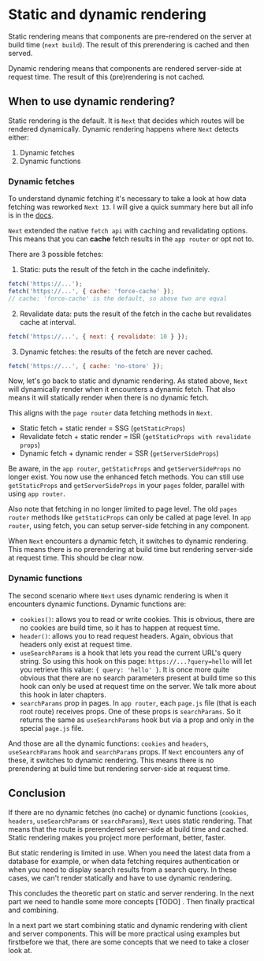 # Static and dynamic rendering

Static rendering means that components are pre-rendered on the server at build time (`next build`). The result of this prerendering is cached and then served.

Dynamic rendering means that components are rendered server-side at request time. The result of this (pre)rendering is not cached.

## When to use dynamic rendering?

Static rendering is the default. It is `Next` that decides which routes will be rendered dynamically. Dynamic rendering happens where `Next` detects either:

1. Dynamic fetches
2. Dynamic functions

### Dynamic fetches

To understand dynamic fetching it's necessary to take a look at how data fetching was reworked `Next 13`. I will give a quick summary here but all info is in the [docs](https://nextjs.org/docs/app/building-your-application/data-fetching).

`Next` extended the native `fetch api` with caching and revalidating options. This means that you can **cache** fetch results in the `app router` or opt not to.

There are 3 possible fetches:

1. Static: puts the result of the fetch in the cache indefinitely.

```js
fetch('https://...');
fetch('https://...', { cache: 'force-cache' });
// cache: 'force-cache' is the default, so above two are equal
```

2. Revalidate data: puts the result of the fetch in the cache but revalidates cache at interval.

```js
fetch('https://...', { next: { revalidate: 10 } });
```

3. Dynamic fetches: the results of the fetch are never cached.

```js
fetch('https://...', { cache: 'no-store' });
```

Now, let's go back to static and dynamic rendering. As stated above, `Next` will dynamically render when it encounters a dynamic fetch. That also means it will statically render when there is no dynamic fetch.

This aligns with the `page router` data fetching methods in `Next`.

- Static fetch + static render = SSG (`getStaticProps`)
- Revalidate fetch + static render = ISR (`getStaticProps with revalidate props`)
- Dynamic fetch + dynamic render = SSR (`getServerSideProps`)

Be aware, in the `app router`, `getStaticProps` and `getServerSideProps` no longer exist. You now use the enhanced fetch methods. You can still use `getStaticProps` and `getServerSideProps` in your `pages` folder, parallel with using `app router`.

Also note that fetching in no longer limited to page level. The old `pages router` methods like `getStaticProps` can only be called at page level. In `app router`, using fetch, you can setup server-side fetching in any component.

When `Next` encounters a dynamic fetch, it switches to dynamic rendering. This means there is no prerendering at build time but rendering server-side at request time. This should be clear now.

### Dynamic functions

The second scenario where `Next` uses dynamic rendering is when it encounters dynamic functions. Dynamic functions are:

- `cookies()`: allows you to read or write cookies. This is obvious, there are no cookies are build time, so it has to happen at request time.
- `header()`: allows you to read request headers. Again, obvious that headers only exist at request time.
- `useSearchParams` is a hook that lets you read the current URL's query string. So using this hook on this page: `https://...?query=hello` will let you retrieve this value: `{ query: 'hello' }`. It is once more quite obvious that there are no search parameters present at build time so this hook can only be used at request time on the server. We talk more about this hook in later chapters.
- `searchParams` prop in pages. In `app router`, each `page.js` file (that is each root route) receives props. One of these props is `searchParams`. So it returns the same as `useSearchParams` hook but via a prop and only in the special `page.js` file.

And those are all the dynamic functions: `cookies` and `headers`, `useSearchParams` hook and `searchParams` props. If `Next` encounters any of these, it switches to dynamic rendering. This means there is no prerendering at build time but rendering server-side at request time.

## Conclusion

If there are no dynamic fetches (no cache) or dynamic functions (`cookies`, `headers`, `useSearchParams` or `searchParams`), `Next` uses static rendering. That means that the route is prerendered server-side at build time and cached. Static rendering makes you project more performant, better, faster.

But static rendering is limited in use. When you need the latest data from a database for example, or when data fetching requires authentication or when you need to display search results from a search query. In these cases, we can't render statically and have to use dynamic rendering.

This concludes the theoretic part on static and server rendering. In the next part we need to handle some more concepts [TODO] . Then finally practical and combining.

In a next part we start combining static and dynamic rendering with client and server components. This will be more practical using examples but firstbefore we that, there are some concepts that we need to take a closer look at.
